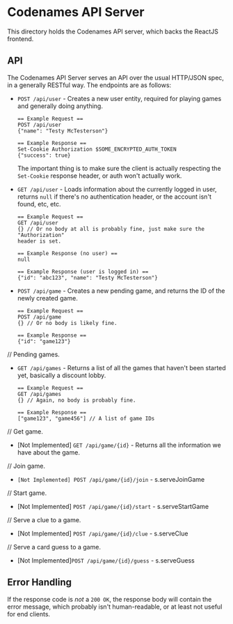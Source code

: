 # Codenames API Server

This directory holds the Codenames API server, which backs the ReactJS
frontend.

## API

The Codenames API Server serves an API over the usual HTTP/JSON spec, in a
generally RESTful way. The endpoints are as follows:

* `POST /api/user` - Creates a new user entity, required for playing games and
  generally doing anything.

  ```
  == Example Request ==
  POST /api/user
  {"name": "Testy McTesterson"}

  == Example Response ==
  Set-Cookie Authorization $SOME_ENCRYPTED_AUTH_TOKEN
  {"success": true}
  ```

  The important thing is to make sure the client is actually respecting the
  `Set-Cookie` response header, or auth won't actually work.

* `GET /api/user` - Loads information about the currently logged in user,
  returns `null` if there's no authentication header, or the account isn't
  found, etc, etc.

  ```
  == Example Request ==
  GET /api/user
  {} // Or no body at all is probably fine, just make sure the "Authorization"
  header is set.

  == Example Response (no user) ==
  null

  == Example Response (user is logged in) ==
  {"id": "abc123", "name": "Testy McTesterson"}
  ```

* `POST /api/game` - Creates a new pending game, and returns the ID of the
  newly created game.

  ```
  == Example Request ==
  POST /api/game
  {} // Or no body is likely fine.

  == Example Response ==
  {"id": "game123"}
  ```

// Pending games.
* `GET /api/games` - Returns a list of all the games that haven't been started
  yet, basically a discount lobby.

  ```
  == Example Request ==
  GET /api/games
  {} // Again, no body is probably fine.

  == Example Response ==
  ["game123", "game456"] // A list of game IDs
  ```

// Get game.
* [Not Implemented] `GET /api/game/{id}` - Returns all the information we have
  about the game.


// Join game.
* `[Not Implemented] POST /api/game/{id}/join` - s.serveJoinGame

// Start game.
* [Not Implemented] `POST /api/game/{id}/start` - s.serveStartGame

// Serve a clue to a game.
* [Not Implemented] `POST /api/game/{id}/clue` - s.serveClue

// Serve a card guess to a game.
* [Not Implemented]`POST /api/game/{id}/guess` - s.serveGuess


## Error Handling

If the response code is _not_ a `200 OK`, the response body will contain the
error message, which probably isn't human-readable, or at least not useful for
end clients.
